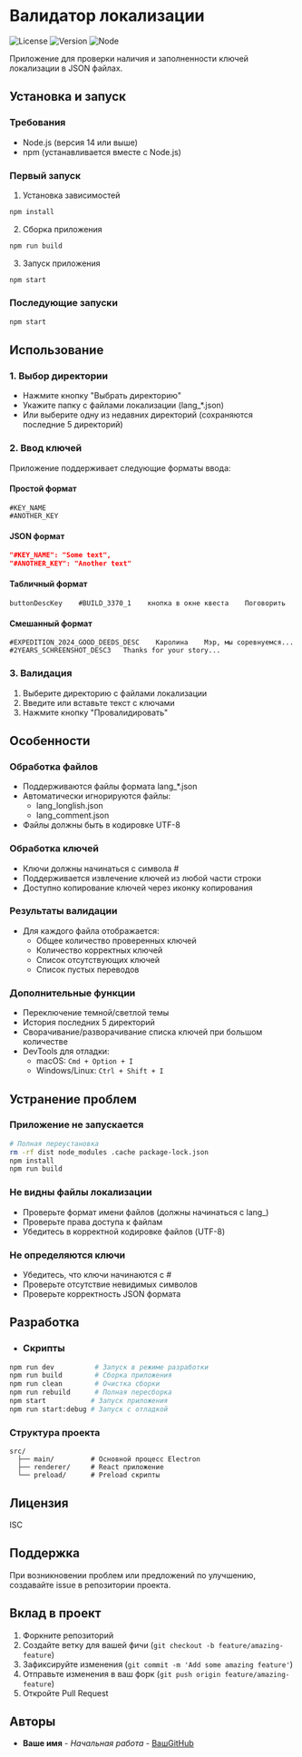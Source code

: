 # Валидатор локализации

![License](https://img.shields.io/badge/license-ISC-blue.svg)
![Version](https://img.shields.io/badge/version-1.0.0-green.svg)
![Node](https://img.shields.io/badge/node-%3E%3D14.0.0-brightgreen.svg)

Приложение для проверки наличия и заполненности ключей локализации в JSON файлах.

## Установка и запуск

### Требования
- Node.js (версия 14 или выше)
- npm (устанавливается вместе с Node.js)

### Первый запуск 
1. Установка зависимостей
```bash
npm install
```
2. Сборка приложения
```bash
npm run build
``` 
3. Запуск приложения
```bash
npm start
``` 

### Последующие запуски
```bash
npm start
```
    
## Использование

### 1. Выбор директории
- Нажмите кнопку "Выбрать директорию"
- Укажите папку с файлами локализации (lang_*.json)
- Или выберите одну из недавних директорий (сохраняются последние 5 директорий)

### 2. Ввод ключей
Приложение поддерживает следующие форматы ввода:

#### Простой формат
```
#KEY_NAME
#ANOTHER_KEY
```

#### JSON формат
```json
"#KEY_NAME": "Some text",
"#ANOTHER_KEY": "Another text"
```

#### Табличный формат
```
buttonDescKey    #BUILD_3370_1    кнопка в окне квеста    Поговорить
```

#### Смешанный формат
```
#EXPEDITION_2024_GOOD_DEEDS_DESC	Каролина	Мэр, мы соревнуемся...
#2YEARS_SCHREENSHOT_DESC3	Thanks for your story...
```

### 3. Валидация
1. Выберите директорию с файлами локализации
2. Введите или вставьте текст с ключами
3. Нажмите кнопку "Провалидировать"

## Особенности

### Обработка файлов
- Поддерживаются файлы формата lang_*.json
- Автоматически игнорируются файлы:
  - lang_longlish.json
  - lang_comment.json
- Файлы должны быть в кодировке UTF-8

### Обработка ключей
- Ключи должны начинаться с символа #
- Поддерживается извлечение ключей из любой части строки
- Доступно копирование ключей через иконку копирования

### Результаты валидации
- Для каждого файла отображается:
  - Общее количество проверенных ключей
  - Количество корректных ключей
  - Список отсутствующих ключей
  - Список пустых переводов

### Дополнительные функции
- Переключение темной/светлой темы
- История последних 5 директорий
- Сворачивание/разворачивание списка ключей при большом количестве
- DevTools для отладки:
  - macOS: `Cmd + Option + I`
  - Windows/Linux: `Ctrl + Shift + I`

## Устранение проблем

### Приложение не запускается
```bash
# Полная переустановка
rm -rf dist node_modules .cache package-lock.json
npm install
npm run build
```

### Не видны файлы локализации
- Проверьте формат имени файлов (должны начинаться с lang_)
- Проверьте права доступа к файлам
- Убедитесь в корректной кодировке файлов (UTF-8)

### Не определяются ключи
- Убедитесь, что ключи начинаются с #
- Проверьте отсутствие невидимых символов
- Проверьте корректность JSON формата

## Разработка

+ ### Скрипты
```bash
npm run dev          # Запуск в режиме разработки
npm run build        # Сборка приложения
npm run clean        # Очистка сборки
npm run rebuild      # Полная пересборка
npm start           # Запуск приложения
npm run start:debug # Запуск с отладкой
```

### Структура проекта
```
src/
  ├── main/         # Основной процесс Electron
  ├── renderer/     # React приложение
  └── preload/      # Preload скрипты
```

## Лицензия
ISC

## Поддержка
При возникновении проблем или предложений по улучшению, создавайте issue в репозитории проекта.

## Вклад в проект

1. Форкните репозиторий
2. Создайте ветку для вашей фичи (`git checkout -b feature/amazing-feature`)
3. Зафиксируйте изменения (`git commit -m 'Add some amazing feature'`)
4. Отправьте изменения в ваш форк (`git push origin feature/amazing-feature`)
5. Откройте Pull Request

## Авторы

* **Ваше имя** - *Начальная работа* - [ВашGitHub](https://github.com/ваш_профиль)
